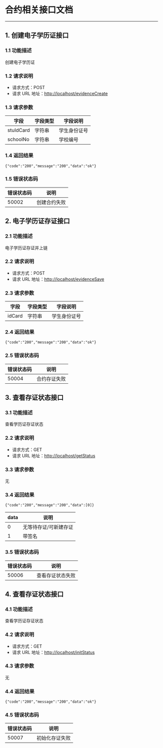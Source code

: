 # 合约相关接口文档

---

## 1. 创建电子学历证接口

### 1.1 功能描述

创建电子学历证

### 1.2 请求说明

- 请求方式：POST
- 请求 URL 地址：<http://localhost/evidenceCreate>

### 1.3 请求参数

| 字段      | 字段类型 | 字段说明     |
| --------- | -------- | ------------ |
| stuIdCard | 字符串   | 学生身份证号 |
| schoolNo  | 字符串   | 学校编号     |

### 1.4 返回结果

    {"code":"200","message":"200","data":"ok"}

### 1.5 错误状态码

| 错误状态码 | 说明         |
| ---------- | ------------ |
| 50002      | 创建合约失败 |

## 2. 电子学历证存证接口

### 2.1 功能描述

电子学历证存证并上链

### 2.2 请求说明

- 请求方式：POST
- 请求 URL 地址：<http://localhost/evidenceSave>

### 2.3 请求参数

| 字段   | 字段类型 | 字段说明     |
| ------ | -------- | ------------ |
| idCard | 字符串   | 学生身份证号 |

### 2.4 返回结果

    {"code":"200","message":"200","data":"ok"}

### 2.5 错误状态码

| 错误状态码 | 说明         |
| ---------- | ------------ |
| 50004      | 合约存证失败 |

## 3. 查看存证状态接口

### 3.1 功能描述

查看学历证存证状态

### 2.2 请求说明

- 请求方式：GET
- 请求 URL 地址：<http://localhost/getStatus>

### 3.3 请求参数

无

### 3.4 返回结果

    {"code":"200","message":"200","data":[0]}

| data | 说明                  |
| ---- | --------------------- |
| 0    | 无等待存证/可新建存证 |
| 1    | 带签名                |

### 3.5 错误状态码

| 错误状态码 | 说明             |
| ---------- | ---------------- |
| 50006      | 查看存证状态失败 |

## 4. 查看存证状态接口

### 4.1 功能描述

查看学历证存证状态

### 4.2 请求说明

- 请求方式：GET
- 请求 URL 地址：<http://localhost/initStatus>

### 4.3 请求参数

无

### 4.4 返回结果

    {"code":"200","message":"200","data":"ok"}

### 4.5 错误状态码

| 错误状态码 | 说明           |
| ---------- | -------------- |
| 50007      | 初始化存证失败 |
